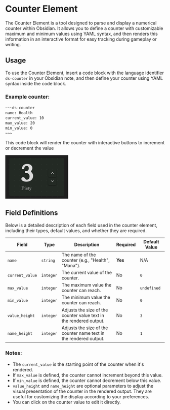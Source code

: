 # Counter Element

The Counter Element is a tool designed to parse and display a numerical counter within Obsidian. It allows you to 
define a counter with customizable maximum and minimum values using YAML syntax, and then renders this information in 
an interactive format for easy tracking during gameplay or writing.

## Usage

To use the Counter Element, insert a code block with the language identifier `ds-counter` in your Obsidian note, and 
then define your counter using YAML syntax inside the code block.

### Example counter:

```
~~~ds-counter
name: Health
current_value: 10
max_value: 20
min_value: 0
~~~
```

This code block will render the counter with interactive buttons to increment or decrement the value

![counter](Media/counter.png)

## Field Definitions

Below is a detailed description of each field used in the counter element, including their types, default values, and whether they are required.

| Field           | Type      | Description                                                        | Required | Default Value |
|-----------------|-----------|--------------------------------------------------------------------|----------|---------------|
| `name`          | `string`  | The name of the counter (e.g., "Health", "Mana").                  | **Yes**  | N/A           |
| `current_value` | `integer` | The current value of the counter.                                  | No       | `0`           |
| `max_value`     | `integer` | The maximum value the counter can reach.                           | No       | `undefined`   |
| `min_value`     | `integer` | The minimum value the counter can reach.                           | No       | `0`           |
| `value_height`  | `integer` | Adjusts the size of the counter value text in the rendered output. | No       | `3`           |
| `name_height`   | `integer` | Adjusts the size of the counter name text in the rendered output.  | No       | `1`           |

### Notes:

- The `current_value` is the starting point of the counter when it's rendered.
- If `max_value` is defined, the counter cannot increment beyond this value.
- If `min_value` is defined, the counter cannot decrement below this value.
- `value_height` and `name_height` are optional parameters to adjust the visual presentation of the counter in the rendered output. They are useful for customizing the display according to your preferences.
- You can click on the counter value to edit it directly.
